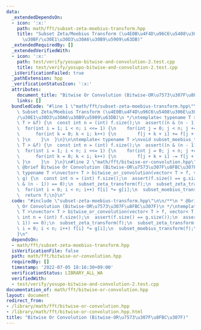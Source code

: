 ```yaml
---
data:
  _extendedDependsOn:
  - icon: ':x:'
    path: math/fft/subset-zeta-moebius-transform.hpp
    title: "Subset Zeta/Moebius Transform (\u4E0B\u4F4D\u96C6\u5408\u306E\u30BC\u30FC\
      \u30BF/\u30E1\u30D3\u30A6\u30B9\u5909\u63DB)"
  _extendedRequiredBy: []
  _extendedVerifiedWith:
  - icon: ':x:'
    path: test/verify/yosupo-bitwise-and-convolution-2.test.cpp
    title: test/verify/yosupo-bitwise-and-convolution-2.test.cpp
  _isVerificationFailed: true
  _pathExtension: hpp
  _verificationStatusIcon: ':x:'
  attributes:
    document_title: "Bitwise Or Convolution (Bitwise-OR\u7573\u307F\u8FBC\u307F)"
    links: []
  bundledCode: "#line 1 \"math/fft/subset-zeta-moebius-transform.hpp\"\n/**\n * @brief\
    \ Subset Zeta/Moebius Transform (\u4E0B\u4F4D\u96C6\u5408\u306E\u30BC\u30FC\u30BF\
    /\u30E1\u30D3\u30A6\u30B9\u5909\u63DB)\n */\ntemplate< typename T >\nvoid subset_zeta_transform(vector<\
    \ T > &f) {\n  const int n = (int) f.size();\n  assert((n & (n - 1)) == 0);\n\
    \  for(int i = 1; i < n; i <<= 1) {\n    for(int j = 0; j < n; j += i << 1) {\n\
    \      for(int k = 0; k < i; k++) {\n        f[j + k + i] += f[j + k];\n     \
    \ }\n    }\n  }\n}\n\ntemplate< typename T >\nvoid subset_moebius_transform(vector<\
    \ T > &f) {\n  const int n = (int) f.size();\n  assert((n & (n - 1)) == 0);\n\
    \  for(int i = 1; i < n; i <<= 1) {\n    for(int j = 0; j < n; j += i << 1) {\n\
    \      for(int k = 0; k < i; k++) {\n        f[j + k + i] -= f[j + k];\n     \
    \ }\n    }\n  }\n}\n#line 2 \"math/fft/bitwise-or-convolution.hpp\"\n\n/**\n *\
    \ @brief Bitwise Or Convolution (Bitwise-OR\u7573\u307F\u8FBC\u307F)\n */\ntemplate<\
    \ typename T >\nvector< T > bitwise_or_convolution(vector< T > f, vector< T >\
    \ g) {\n  const int n = (int) f.size();\n  assert(f.size() == g.size());\n  assert((n\
    \ & (n - 1)) == 0);\n  subset_zeta_transform(f);\n  subset_zeta_transform(g);\n\
    \  for(int i = 0; i < n; i++) f[i] *= g[i];\n  subset_moebius_transform(f);\n\
    \  return f;\n}\n"
  code: "#include \"subset-zeta-moebius-transform.hpp\"\n\n/**\n * @brief Bitwise\
    \ Or Convolution (Bitwise-OR\u7573\u307F\u8FBC\u307F)\n */\ntemplate< typename\
    \ T >\nvector< T > bitwise_or_convolution(vector< T > f, vector< T > g) {\n  const\
    \ int n = (int) f.size();\n  assert(f.size() == g.size());\n  assert((n & (n -\
    \ 1)) == 0);\n  subset_zeta_transform(f);\n  subset_zeta_transform(g);\n  for(int\
    \ i = 0; i < n; i++) f[i] *= g[i];\n  subset_moebius_transform(f);\n  return f;\n\
    }\n"
  dependsOn:
  - math/fft/subset-zeta-moebius-transform.hpp
  isVerificationFile: false
  path: math/fft/bitwise-or-convolution.hpp
  requiredBy: []
  timestamp: '2022-07-05 18:16:30+09:00'
  verificationStatus: LIBRARY_ALL_WA
  verifiedWith:
  - test/verify/yosupo-bitwise-and-convolution-2.test.cpp
documentation_of: math/fft/bitwise-or-convolution.hpp
layout: document
redirect_from:
- /library/math/fft/bitwise-or-convolution.hpp
- /library/math/fft/bitwise-or-convolution.hpp.html
title: "Bitwise Or Convolution (Bitwise-OR\u7573\u307F\u8FBC\u307F)"
---
```

